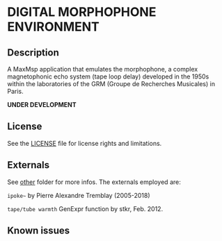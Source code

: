 # DIGITAL MORPHOPHONE ENVIRONMENT

## Description
A MaxMsp application that emulates the morphophone, a complex magnetophonic echo system (tape loop delay) developed in the 1950s within the laboratories of the GRM (Groupe de Recherches Musicales) in Paris. 

__UNDER DEVELOPMENT__

## License
See the [LICENSE](LICENSE.md) file for license rights and limitations.

## Externals
See [other](maxmsp/DigitalMorphophoneEnvironment/other) folder for more infos. The externals employed are:

`ipoke~` by Pierre Alexandre Tremblay (2005-2018)

`tape/tube warmth` GenExpr function by stkr, Feb. 2012.

## Known issues
